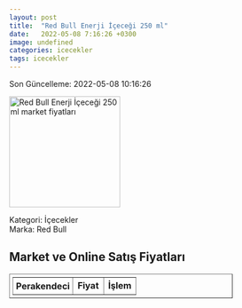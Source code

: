 ```yaml
---
layout: post
title:  "Red Bull Enerji İçeceği 250 ml"
date:   2022-05-08 7:16:26 +0300
image: undefined
categories: icecekler
tags: icecekler
---
```


Son Güncelleme: 2022-05-08 10:16:26

<img src="undefined" width="200" alt="Red Bull Enerji İçeceği 250 ml market fiyatları" />

Kategori: İçecekler
<br />
Marka: Red Bull

<h2>Market ve Online Satış Fiyatları</h2>

<table border="1" style="padding: 5px;width:80%;">
  <tr>
    <td style="padding: 5px;"><strong>Perakendeci</strong></td>
    <td><strong>Fiyat</strong></td>
    <td><strong>İşlem</strong></td>
  </tr>
  
</table>
